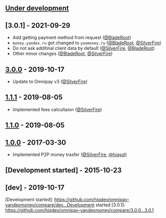 ## [Under development]

## [3.0.1] - 2021-09-29

- Add getting payment method from request ([@BladeRoot])
- `money.yandex.ru` got changed to `yoomoney.ru` ([@BladeRoot], [@SilverFire])
- Do not ask additinal client data by default ([@SilverFire], [@BladeRoot])
- Other minor changes ([@BladeRoot], [@SilverFire])

## [3.0.0] - 2019-10-17

- Update to Omnipay v3 ([@SilverFire])

## [1.1.1] - 2019-08-05

- Implemented fees calcultaion ([@SilverFire])

## [1.1.0] - 2019-08-05

## [1.0.0] - 2017-03-30

- Implemented P2P money trasfer ([@SilverFire], [@hiqsol])

## [Development started] - 2015-10-23

## [dev] - 2019-10-17

[@hiqsol]: https://github.com/hiqsol
[sol@hiqdev.com]: https://github.com/hiqsol
[@SilverFire]: https://github.com/SilverFire
[d.naumenko.a@gmail.com]: https://github.com/SilverFire
[@tafid]: https://github.com/tafid
[andreyklochok@gmail.com]: https://github.com/tafid
[@BladeRoot]: https://github.com/BladeRoot
[bladeroot@gmail.com]: https://github.com/BladeRoot
[Under development]: https://github.com/hiqdev/omnipay-yandexmoney/compare/3.0.0...HEAD
[1.0.0]: https://github.com/hiqdev/omnipay-yandexmoney/releases/tag/1.0.0
[1.1.0]: https://github.com/hiqdev/omnipay-yandexmoney/compare/1.0.0...1.1.0
[1.1.1]: https://github.com/hiqdev/omnipay-yandexmoney/compare/1.1.0...1.1.1
[3.0.0]: https://github.com/hiqdev/omnipay-yandexmoney/compare/1.1.1...3.0.0
[Development started]: https://github.com/hiqdev/omnipay-yandexmoney/compare/dev...Development started
[3.0.1]: https://github.com/hiqdev/omnipay-yandexmoney/compare/3.0.0...3.0.1
